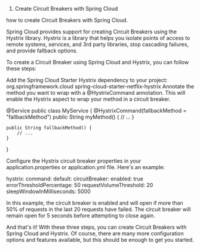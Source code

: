 01. Create Circuit Breakers with Spring Cloud

how to create Circuit Breakers with Spring Cloud.

Spring Cloud provides support for creating Circuit Breakers using the Hystrix library. Hystrix is a library that helps you isolate points of access to remote systems, services, and 3rd party libraries, stop cascading failures, and provide fallback options.

To create a Circuit Breaker using Spring Cloud and Hystrix, you can follow these steps:

Add the Spring Cloud Starter Hystrix dependency to your project:
<dependency>
    <groupId>org.springframework.cloud</groupId>
    <artifactId>spring-cloud-starter-netflix-hystrix</artifactId>
</dependency>
Annotate the method you want to wrap with a @HystrixCommand annotation. This will enable the Hystrix aspect to wrap your method in a circuit breaker.

@Service
public class MyService {
    @HystrixCommand(fallbackMethod = "fallbackMethod")
    public String myMethod() {
        // ...
    }

    public String fallbackMethod() {
        // ...
    }
}

Configure the Hystrix circuit breaker properties in your application.properties or application.yml file. Here's an example:

hystrix:
  command:
    default:
      circuitBreaker:
        enabled: true
        errorThresholdPercentage: 50
        requestVolumeThreshold: 20
        sleepWindowInMilliseconds: 5000

In this example, the circuit breaker is enabled and will open if more than 50% of requests in the last 20 requests have failed. The circuit breaker will remain open for 5 seconds before attempting to close again.

And that's it! With these three steps, you can create Circuit Breakers with Spring Cloud and Hystrix. Of course, there are many more configuration options and features available, but this should be enough to get you started.
